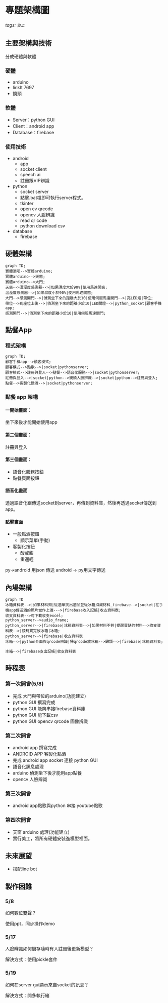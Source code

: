 # 專題架構圖

###### tags: `資工`

## 主要架構與技術
分成硬體與軟體

### 硬體
* arduino
* linklt 7697
* 鏡頭
### 軟體
* Server：python GUI
* Client：android app
* Database：firebase


### 使用技術
* android
    * app
    * socket client
    * speech ai
    * 註冊跟VIP辨識
* python
    * socket server
    * 點擊.bat檔即可執行server程式。
    * tkinter
    * open cv qrcode
    * opencv 人臉辨識
    * read qr code
    * python download csv
* database
    * firebase

## 硬體架構
```mermaid
graph TD;
實體酒吧-->實體arduino;
實體arduino-->天窗;
實體arduino-->大門;
天窗-->溫溼度感測器-->|如果濕度大於90%|使用馬達開窗;
溫溼度感測器-->|如果濕度小於90%|使用馬達關窗;
大門-->感測開門-->|偵測坐下來的距離大於10|使用伺服馬達開門-->|亮LED燈|帶位;
帶位-->到座位上後-->|偵測坐下來的距離小於10|LED關燈-->|python_socket|顧客手機app;
感測開門-->|偵測坐下來的距離小於10|使用伺服馬達關門;
```

## 點餐App 
### 程式架構
```mermaid
graph TD;
顧客手機app-->顧客模式;
顧客模式-->點歌-->|socket|pythonserver;
顧客模式-->註冊與登入-->點餐-->語音化服務-->|socket|pythonserver;
註冊與登入-->|socket|python-->鏡頭人臉辨識-->|socket|python-->註冊與登入;
點餐-->客製化點酒-->|socket|pythonserver;
```

### 點餐 app 架構

#### 一開始畫面：
坐下來後才能開始使用app

#### 第二個畫面：
註冊與登入

#### 第三個畫面：

* 語音化服務按鈕
* 點餐頁面按鈕

#### 語音化畫面
透過語音化跟傳送socket到server，再傳到資料庫，然後再透過socket傳送到app。

#### 點擊畫面
* 一般點酒按鈕
    * 顯示菜單(手動)
* 客製化按紐
    * 酸或甜
    * 重還輕

py->android 用json 傳送
android -> py用文字傳送
## 內場架構
```mermaid
graph TD
冰箱資料表-->|如果材料夠|從酒單挑出酒品並從冰箱扣減材料_firebase-->|socket|在手機app傳送酒的照片當作上酒--->|firebase收入記帳|收支資料表;
收支資料表-->可下載收支excel;
python_server-->audio_frame;
python_server-->|firebase|冰箱資料表-->|如果材料不夠|提醒買缺的材料-->收支資料表-->|錢夠買完放冰箱|冰箱;
python_server-->|firebase|收支資料表
冰箱-->|python介面與qrcode辨識|掃qrcode放冰箱-->歸類-->|firebase|冰箱資料表;

冰箱-->|firebase支出記帳|收支資料表
```


## 時程表

### 第一次開會(5/8)

* 完成 大門與帶位的arduino(功能建立)
* python GUI 撰寫完成
* python GUI 能夠串接firebase資料庫
* python GUI 能下載csv
* python GUI opencv qrcode 圖像辨識

### 第二次開會
* android app 撰寫完成
* ANDROID APP 客製化點酒
* 完成 android app socket 連接 python GUI
* 語音化訊息處理
* arduino 偵測坐下後才能用app點餐
* opencv 人臉辨識

### 第三次開會
* android app點歌與python 串接 youtube點歌

### 第四次開會
* 天窗 arduino 處理(功能建立)
* 實行美工，將所有硬體安裝進模型裡面。

## 未來展望
* 搭配line bot


## 製作困難

### 5/8
如何數位雙聲？

使用ppt，同步操作demo

### 5/17 

人臉辨識如何儲存隨時有人註冊後更新模型？

解決方式：使用pickle套件

### 5/19
如何在server gui顯示來自socket的訊息？

解決方式：開多執行緒
